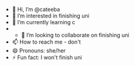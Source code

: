 - 👋 Hi, I’m @cateeba
- 👀 I’m interested in finishing uni
- 🌱 I’m currently learning c
- - 💞️ I’m looking to collaborate on finishing uni
- 📫 How to reach me - don't
- 😄 Pronouns: she/her
- ⚡ Fun fact: I won't finish uni
<!---
cateeba/cateeba is a ✨ special ✨ repository because its `README.md` (this file) appears on your GitHub profile.
You can click the Preview link to take a look at your changes.
--->
